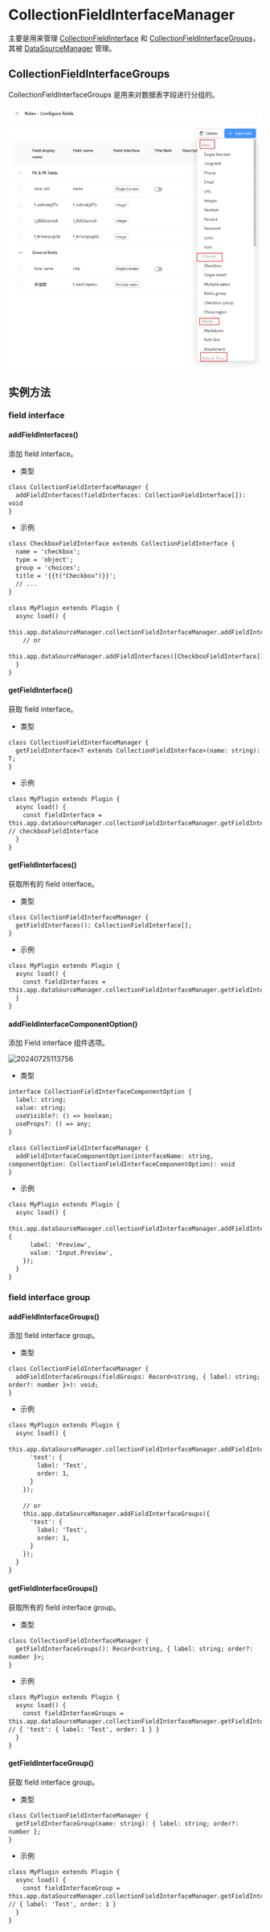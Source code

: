 # CollectionFieldInterfaceManager

主要是用来管理 [CollectionFieldInterface](./collection-field-interface.md) 和 [CollectionFieldInterfaceGroups](#collectionfieldinterfacegroups)，其被 [DataSourceManager](./data-source-manager) 管理。


## CollectionFieldInterfaceGroups

CollectionFieldInterfaceGroups 是用来对数据表字段进行分组的。

![Field Groups](./images/field-groups.png)

## 实例方法

### field interface

#### addFieldInterfaces()

添加 field interface。

- 类型

```tsx | pure
class CollectionFieldInterfaceManager {
  addFieldInterfaces(fieldInterfaces: CollectionFieldInterface[]): void
}
```

- 示例

```tsx | pure
class CheckboxFieldInterface extends CollectionFieldInterface {
  name = 'checkbox';
  type = 'object';
  group = 'choices';
  title = '{{t("Checkbox")}}';
  // ...
}

class MyPlugin extends Plugin {
  async load() {
    this.app.dataSourceManager.collectionFieldInterfaceManager.addFieldInterfaces([CheckboxFieldInterface]);
    // or
    this.app.dataSourceManager.addFieldInterfaces([CheckboxFieldInterface]);
  }
}
```

#### getFieldInterface()

获取 field interface。

- 类型

```tsx | pure
class CollectionFieldInterfaceManager {
  getFieldInterface<T extends CollectionFieldInterface>(name: string): T;
}
```

- 示例

```tsx | pure
class MyPlugin extends Plugin {
  async load() {
    const fieldInterface = this.app.dataSourceManager.collectionFieldInterfaceManager.getFieldInterface('checkbox'); // checkboxFieldInterface
  }
}
```

#### getFieldInterfaces()

获取所有的 field interface。

- 类型

```tsx | pure
class CollectionFieldInterfaceManager {
  getFieldInterfaces(): CollectionFieldInterface[];
}
```

- 示例

```tsx | pure
class MyPlugin extends Plugin {
  async load() {
    const fieldInterfaces = this.app.dataSourceManager.collectionFieldInterfaceManager.getFieldInterfaces();
  }
}
```

#### addFieldInterfaceComponentOption()

添加 Field interface 组件选项。

![20240725113756](https://static-docs.nocobase.com/20240725113756.png)

- 类型

```tsx | pure
interface CollectionFieldInterfaceComponentOption {
  label: string;
  value: string;
  useVisible?: () => boolean;
  useProps?: () => any;
}

class CollectionFieldInterfaceManager {
  addFieldInterfaceComponentOption(interfaceName: string, componentOption: CollectionFieldInterfaceComponentOption): void
}
```

- 示例

```tsx | pure
class MyPlugin extends Plugin {
  async load() {
    this.app.dataSourceManager.collectionFieldInterfaceManager.addFieldInterfaceComponentOption('url', {
      label: 'Preview',
      value: 'Input.Preview',
    });
  }
}
```

### field interface group

#### addFieldInterfaceGroups()

添加 field interface group。

- 类型

```tsx | pure
class CollectionFieldInterfaceManager {
  addFieldInterfaceGroups(fieldGroups: Record<string, { label: string; order?: number }>): void;
}
```

- 示例

```tsx | pure
class MyPlugin extends Plugin {
  async load() {
    this.app.dataSourceManager.collectionFieldInterfaceManager.addFieldInterfaceGroups({
      'test': {
        label: 'Test',
        order: 1,
      }
    });

    // or
    this.app.dataSourceManager.addFieldInterfaceGroups({
      'test': {
        label: 'Test',
        order: 1,
      }
    });
  }
}
```

#### getFieldInterfaceGroups()

获取所有的 field interface group。

- 类型

```tsx | pure
class CollectionFieldInterfaceManager {
  getFieldInterfaceGroups(): Record<string, { label: string; order?: number }>;
}
```

- 示例

```tsx | pure
class MyPlugin extends Plugin {
  async load() {
    const fieldInterfaceGroups = this.app.dataSourceManager.collectionFieldInterfaceManager.getFieldInterfaceGroups(); // { 'test': { label: 'Test', order: 1 } }
  }
}
```

#### getFieldInterfaceGroup()

获取 field interface group。

- 类型

```tsx | pure
class CollectionFieldInterfaceManager {
  getFieldInterfaceGroup(name: string): { label: string; order?: number };
}
```

- 示例

```tsx | pure
class MyPlugin extends Plugin {
  async load() {
    const fieldInterfaceGroup = this.app.dataSourceManager.collectionFieldInterfaceManager.getFieldInterfaceGroup('test'); // { label: 'Test', order: 1 }
  }
}
```
